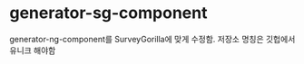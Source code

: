generator-sg-component
======================

generator-ng-component를 SurveyGorilla에 맞게 수정함. 저장소 명칭은 깃헙에서 유니크 해야함 
